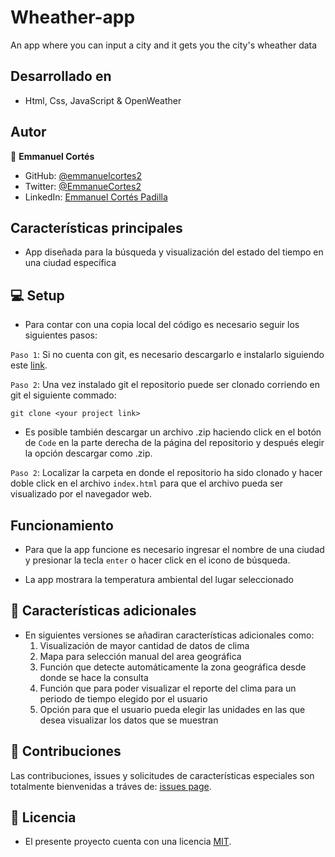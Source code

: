 # Wheather-app
An app where you can input a city and it gets you the city's wheather data

## Desarrollado en

- Html, Css, JavaScript & OpenWeather

## Autor

👤 **Emmanuel Cortés**

- GitHub: [@emmanuelcortes2](https://github.com/emmanuelcortes2)
- Twitter: [@EmmanueCortes2](https://twitter.com/EmmanueCortes2)
- LinkedIn: [Emmanuel Cortés Padilla](www.linkedin.com/in/emmanuel-cortés-padilla-490982140)

## Características principales

- App diseñada para la búsqueda y visualización del estado del tiempo en una ciudad específica


## 💻 Setup

- Para contar con una copia local del código es necesario seguir los siguientes pasos:

`Paso 1`: Si no cuenta con git, es necesario descargarlo e instalarlo siguiendo este [link](https://git-scm.com/downloads).

`Paso 2`: Una vez instalado git el repositorio puede ser clonado corriendo en git el siguiente commado:

`git clone <your project link>`

- Es posible también descargar un archivo .zip haciendo click en el botón de `Code` en la parte derecha de la página del repositorio y después elegir la opción descargar como .zip.

`Paso 2`: Localizar la carpeta en donde el repositorio ha sido clonado y hacer doble click en el archivo `index.html` para que el archivo pueda ser visualizado por el navegador web.

## Funcionamiento

- Para que la app funcione es necesario ingresar el nombre de una ciudad y presionar la tecla `enter` o hacer click en el icono de búsqueda.

- La app mostrara la temperatura ambiental del lugar seleccionado


## 🔭 Características adicionales

- En siguientes versiones se añadiran características adicionales como:
    1. Visualización de mayor cantidad de datos de clima
    2. Mapa para selección manual del area geográfica
    3. Función que detecte automáticamente la zona geográfica desde donde se hace la consulta
    4. Función que para poder visualizar el reporte del clima para un periodo de tiempo elegido por el usuario
    5. Opción para que el usuario pueda elegir las unidades en las que desea visualizar los datos que se muestran

## 🤝 Contribuciones

Las contribuciones, issues y solicitudes de características especiales son totalmente bienvenidas a tráves de: [issues page](../../issues/).

## 📝 Licencia

- El presente proyecto cuenta con una licencia [MIT](./LICENSE).
